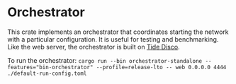 # Orchestrator

This crate implements an orchestrator that coordinates starting the network with a particular configuration.  It is useful for testing and benchmarking.  Like the web server, the orchestrator is built on [Tide Disco](https://github.com/EspressoSystems/tide-disco).  

To run the orchestrator: `cargo run --bin orchestrator-standalone --features="bin-orchestrator" --profile=release-lto -- web 0.0.0.0 4444 ./default-run-config.toml`